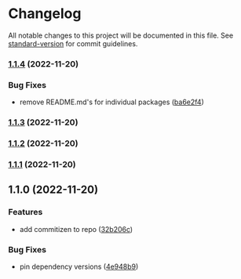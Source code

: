 # Changelog

All notable changes to this project will be documented in this file. See [standard-version](https://github.com/conventional-changelog/standard-version) for commit guidelines.

### [1.1.4](https://github.com/siggerzz/three-js-learning/compare/v1.1.3...v1.1.4) (2022-11-20)


### Bug Fixes

* remove README.md's for individual packages ([ba6e2f4](https://github.com/siggerzz/three-js-learning/commit/ba6e2f49b526c86487b3475b3edb6c5024dbc2a2))

### [1.1.3](https://github.com/siggerzz/three-js-learning/compare/v1.1.2...v1.1.3) (2022-11-20)

### [1.1.2](https://github.com/siggerzz/three-js-learning/compare/v1.1.1...v1.1.2) (2022-11-20)

### [1.1.1](https://github.com/siggerzz/three-js-learning/compare/v1.1.0...v1.1.1) (2022-11-20)

## 1.1.0 (2022-11-20)


### Features

* add commitizen to repo ([32b206c](https://github.com/siggerzz/three-js-learning/commit/32b206c5c4815d0cfe06b07875af953fba60fcfa))


### Bug Fixes

* pin dependency versions ([4e948b9](https://github.com/siggerzz/three-js-learning/commit/4e948b963e2abd64da753dae3c0a7f124606cdd6))
